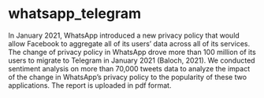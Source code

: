 # whatsapp_telegram

In January 2021, WhatsApp introduced a new privacy policy that would allow Facebook to aggregate all of its users’ data across all of its services. The change of privacy policy in WhatsApp drove more than 100 million of its users to migrate to Telegram in January 2021 (Baloch, 2021). We conducted sentiment analysis on more than 70,000 tweets data to analyze the impact of the change in WhatsApp’s privacy policy to the popularity of these two applications. The report is uploaded in pdf format.
